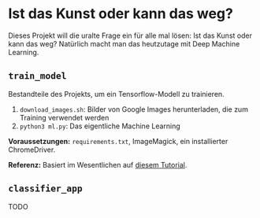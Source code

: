 # Ist das Kunst oder kann das weg?

Dieses Projekt will die uralte Frage ein für alle mal lösen: Ist das Kunst oder kann das weg? Natürlich macht man das heutzutage mit Deep Machine Learning.

## `train_model`

Bestandteile des Projekts, um ein Tensorflow-Modell zu trainieren.

1. `download_images.sh`: Bilder von Google Images herunterladen, die zum Training verwendet werden
2. `python3 ml.py`: Das eigentliche Machine Learning

**Voraussetzungen:** `requirements.txt`, ImageMagick, ein installierter ChromeDriver.

**Referenz:** Basiert im Wesentlichen auf [diesem Tutorial](https://towardsdatascience.com/easy-image-classification-with-tensorflow-2-0-f734fee52d13).

## `classifier_app`

TODO
